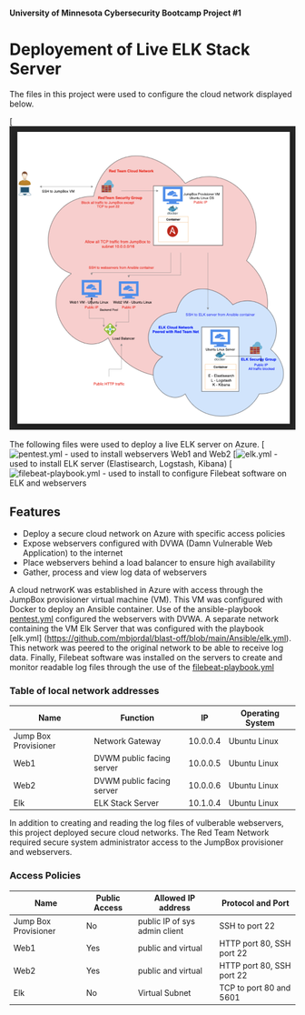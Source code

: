 #### University of Minnesota Cybersecurity Bootcamp Project #1
# Deployement of Live ELK Stack Server

The files in this project were used to configure the cloud network displayed below.

[![Diagram1](https://github.com/mbjordal/blast-off/blob/main/Diagram1.png)

The following files were used to deploy a live ELK server on Azure.
[![pentest.yml](https://github.com/mbjordal/blast-off/blob/main/Ansible/pentest.yml) - used to install webservers Web1 and Web2
[![elk.yml](https://github.com/mbjordal/blast-off/blob/main/Ansible/elk.yml) - used to install ELK server (Elastisearch, Logstash, Kibana)
[![filebeat-playbook.yml](https://github.com/mbjordal/blast-off/blob/main/Ansible/filebeat-playbook.yml) - used to install to configure Filebeat software on ELK and webservers


## Features
- Deploy a secure cloud network on Azure with specific access policies
- Expose webservers configured with DVWA (Damn Vulnerable Web Application) to the internet
- Place webservers behind a load balancer to ensure high availability
- Gather, process and view log data of webservers

A cloud netrworK was established in Azure with access through the JumpBox provisioner virtual machine (VM). This VM was configured with Docker to deploy an Ansible container. Use of the ansible-playbook [pentest.yml](https://github.com/mbjordal/blast-off/blob/main/Ansible/pentest.yml) configured the webservers with DVWA.
A separate network containing the VM Elk Server that was configured with the playbook [elk.yml] (https://github.com/mbjordal/blast-off/blob/main/Ansible/elk.yml). This network was peered to the original network to be able to receive log data.
Finally, Filebeat software was installed on the servers to create and monitor readable log files through the use of the [filebeat-playbook.yml](https://github.com/mbjordal/blast-off/blob/main/Ansible/filebeat-playbook.yml)

 
### Table of local network addresses

| Name | Function | IP | Operating System |
| ------ | ------ | ----- | ------- |
| Jump Box Provisioner | Network Gateway |10.0.0.4 | Ubuntu Linux
| Web1 | DVWM public facing server |10.0.0.5 | Ubuntu Linux
| Web2 | DVWM public facing server  |10.0.0.6 | Ubuntu Linux
| Elk | ELK Stack Server |10.1.0.4 | Ubuntu Linux

In addition to creating and reading the log files of vulberable webservers, this project deployed secure cloud networks. The Red Team Network required secure system administrator access to the JumpBox provisioner and webservers.
### Access Policies


| Name | Public Access | Allowed IP address | Protocol and Port
| ------ | ------ | ---- | ------ 
| Jump Box Provisioner | No | public IP of sys admin client | SSH to port 22
| Web1 | Yes | public and virtual | HTTP port 80, SSH port 22
| Web2 | Yes | public and virtual | HTTP port 80, SSH port 22
| Elk | No | Virtual Subnet | TCP to port 80 and 5601




